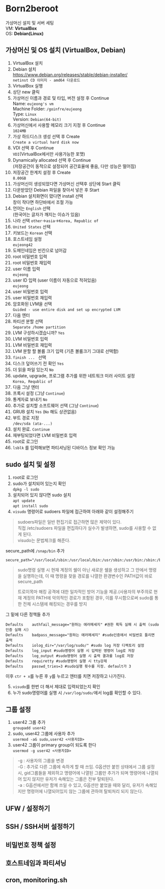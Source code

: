 # Born2beroot

가상머신 설치 및 서버 세팅   
VM: **VirtualBox**   
OS: **Debian(Linux)**

## 가상머신 및 OS 설치 (VirtualBox, Debian)

1. VirtualBox 설치
1. Debian 설치   
https://www.debian.org/releases/stable/debian-installer/   
```netinst CD 이미지 - amd64 다운로드```
1. VirtualBox 실행
1. 상단 new 클릭
1. 가상머신 이름과 경로 및 타입, 버전 설정 후 Continue   
Name: ```eujeong's vm```   
Machine Folder: ```/goinfre/eujeong```   
Type: ```Linux```   
Version: ```Debian(64-bit)```
1. 가상머신에서 사용할 메모리 크기 지정 후 Continue   
```1024MB```
1. 가상 하드디스크 생성 선택 후 Create   
```Create a virtual hard disk now```
1. VDI 선택 후 Continue   
```VDI```(VirtualBox에서만 사용가능한 포맷)
1. Dynamically allocated 선택 후 Continue   
(저장공간이 동적으로 설정되어 공간효율에 좋음, 다만 성능은 떨어짐)
1. 저장공간 한계치 설정 후 Create   
```8.00GB```
1. 가상머신이 생성되었다면 가상머신 선택후 상단에 Start 클릭
1. 다운받았던 Debian 파일을 찾아서 넣은 후 Start
1. Debian 설치화면이 떴다면 install 선택   
창이 작다면 하단바에서 조절 가능
1. 언어는 ```English``` 선택   
(한국어는 글자가 깨지는 이슈가 있음)
1. 나라 선택 ```other```->```asia```->```Korea, Republic of```
1. ```United States``` 선택
1. 키보드는 ```Korean``` 선택
1. 호스트네임 설정   
```eujeong42```
1. 도메인네임은 빈칸으로 넘어감
1. root 비밀번호 입력
1. root 비밀번호 재입력
1. user 이름 입력   
```eujeong```
1. user ID 입력 (user 이름이 자동으로 적혀있음)   
```eujeong```
1. user 비밀번호 입력
1. user 비밀번호 재입력
1. 암호화된 LVM을 선택   
```Guided - use entire disk and set up encrypted LVM```
1. 다음 엔터
1. 파티션 분할 선택   
```Separate /home partition```
1. LVM 구성하시겠습니까? ```Yes```
1. LVM 비밀번호 입력
1. LVM 비밀번호 재입력
1. LVM 분할 할 볼륨 크기 입력 (기존 볼륨크기 그대로 선택함)
1. ```finish ... ``` 선택
1. 디스크 덮어쓰기 전 확인 ```Yes```
1. 더 읽을 파일 있는지 ```No```
1. update, upgrade, 프로그램 추가를 위한 네트워크 미러 사이트 설정   
```Korea, Requblic of```
1. 다음 그냥 엔터
1. 프록시 설정 (그냥 ```Continue```)
1. 통계자료 보내기 ```No```
1. 추가로 설치할 소프트웨어 선택 (그냥 ```Continue```)
1. GRUB 설치 ```Yes``` (```No``` 해도 상관없음)
1. 부트 경로 지정   
```/dev/sda (ata-...)```
1. 설치 완료. ```Continue```
1. 재부팅되었다면 LVM 비밀번호 입력
1. root로 로그인
1. ```lsblk``` 를 입력해보면 파티셔닝된 디바이스 정보 확인 가능

## sudo 설치 및 설정

1. root로 로그인
1. sudo가 설치되어 있는지 확인   
```dpkg -l sudo```
1. 설치되어 있지 않다면 sudo 설치   
```apt update```   
```apt install sudo```
1. ```visudo``` 명령어로 sudoers 파일에 접근하여 아래와 같이 설정해주기
> sudoers파일은 일반 편집기로 접근하면 많은 제약이 있다.   
> 직접 /etc/sudoers 파일을 편집하다가 실수가 발생하면, sudo를 사용할 수 없게 된다.   
>visudo는 문법체크를 해준다.

secure_path에 ```/snap/bin``` 추가
```shell
secure_path="/usr/local/sbin:/usr/local/bin:/usr/sbin:/usr/bin:/sbin:/bin:/snap/bin"
```
>sudo명령 실행 시 현재 계정의 쉘이 아닌 새로운 쉘을 생성하고 그 안에서 명령을 실행하는데, 이 때 명령을 찾을 경로를 나열한 환경변수인 PATH값이 바로 secure_path
> 
> 트로이목마 해킹 공격에 대한 일차적인 방어 기능을 제공.(사용자의 부주의로 현재 계정의 PATH에 악의적인 경로가 포함된 경우, 이를 무시함으로써 sudo를 통한 전체 시스템에 해킹되는 경우를 방지

그 밑에 다른 정책들 추가
```shell
Defaults	authfail_message="원하는 에러메세지" #권한 획득 실패 시 출력 (sudo 인증 실패 시)
Defaults	badpass_message="원하는 에러메세지" #sudo인증에서 비밀번호 틀리면 출력
Defaults	iolog_dir="/var/log/sudo/" #sudo log 저장 디렉토리 설정
Defaults	log_input #sudo명령어 실행 시 입력된 명령어 log로 저장
Defaults	log_output #sudo명령어 실행 시 출력 결과를 log로 저장
Defaults	requiretty #sudo명령어 실행 시 tty강제
Defaults	passwd_tries=3 #sudo실행 횟수를 지정. default가 3
```
이후 ```ctr + x```를 누른 후 ```y```를 누르고 엔터를 치면 저장하고 나가진다.

5. ```visudo```를 한번 더 해서 제대로 입력되었는지 확인
5. 누가 sudo명령어를 실행 시 ```/var/log/sudo/```에서 log를 확인할 수 있다.

## 그룹 설정

1. user42 그룹 추가   
```groupadd user42```
1. sudo, user42 그룹에 사용자 추가   
```usermod -aG sudo,user42 <사용자ID>```
1. user42 그룹이 primary group이 되도록 한다   
```usermod -g user42 <사용자ID>```
> -g : 사용자의 그룹을 변경   
> -G : 추가로 다른 그룹에 속하게 할 때 쓰임. G옵션만 붙힌 상태에서 그룹 설정 시, gid그룹들을 제외하고 명령어에 나열된 그룹만 추가가 되며 명령어에 나열되어 있지 않지만 유저가 속해있는 그룹은 전부 탈퇴된다.   
> -a : G옵션에서만 함께 쓰일 수 있고, G옵션만 붙었을 때와 달리, 유저가 속해있지만 명령어에 나열되어있지 않는 그룹에 관하여 탈퇴처리 되지 않는다. 


## UFW / 설정하기

## SSH / SSH서버 설정하기

## 비밀번호 정책 설정

## 호스트네임과 파티셔닝

## cron, monitoring.sh